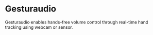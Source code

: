# Gesturaudio
Gesturaudio enables hands-free volume control through real-time hand tracking using webcam or sensor.
